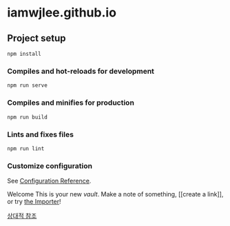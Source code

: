 # iamwjlee.github.io

## Project setup
```
npm install
```

### Compiles and hot-reloads for development
```
npm run serve
```

### Compiles and minifies for production
```
npm run build
```

### Lints and fixes files
```
npm run lint
```

### Customize configuration
See [Configuration Reference](https://cli.vuejs.org/config/).



Welcome
This is your new *vault*.
Make a note of something, [[create a link]], or try [the Importer](https://help.obsidian.md/Plugins/Importer)!

[상대적 참조](./test.md)